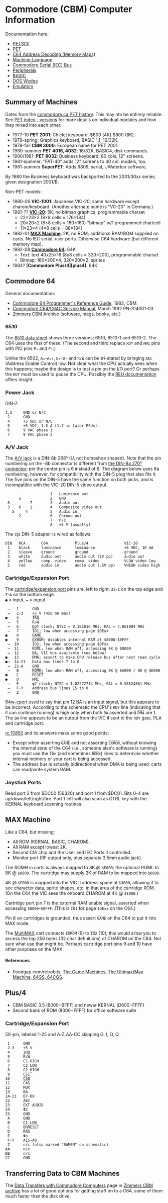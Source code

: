 Commodore (CBM) Computer Information
====================================

Documentation here:
- [PETSCII](petscii.md)
- [PET](pet.md)
- [C64 Address Decoding (Memory Maps)](address-decoding.md)
- [Machine Language](machlang.md)
- [Commodore Serial (IEC) Bus](serial-bus.md)
- [Peripherals](peripherals.md)
- [BASIC](basic.md)
- [DOS Wedge](doswedge.md)
- [Emulators](emulators.md)


Summary of Machines
-------------------

Dates from the [commodore.ca PET history][pet-history]. This may nto
be entirely reliable. See [PET index - versions][pi-ver] for more
details on individual modules and how they mixed into each other.

- 1977-10 __PET 2001__: Chiclet keyboard. $600 (4K) $800 (8K).
- 1979-spring: Graphics keyboard, BASIC 1.1, 16/32K.
- 1979-fall __CBM 3000__: European name for PET 2001.
- 1980-summer __PET 4016, 4032__: 16/32K, BASIC4, disk commands.
- 1980/1981: __PET 8032__: Business keyboard, 80 cols, 12" screens.
- 1981-summer: "FAT-40" adds 12" screens to 40 col. models, too.
- 1981-summer __SuperPET__: Adds 6809, serial, UWaterloo software.

By 1980 the Business keyboard was backported to the 2001/30xx series,
given designation 2001/B.

Non-PET models:

- 1980-06 __VIC-1001__: Japanese VIC-20; same hardware except
  charom/keyboard. (Another alternate name is "VC-20" in Germany.)
- 1981-?? __[VIC-20]__: 5K; no bitmap graphics, programmable charset
  - 22×23×2 (8×8 cells = 176×184)
  - 20×20×2 (8×8 cells = 160×160) "bitmap" w/1 programmed char/cell
  - 11×23×4 (4×8 cells = 88×184)
- 1982-01 __[MAX Machine]__: 2K, no ROM; additional RAM/ROM supplied
  on carts. No IEC serial, user ports. Otherwise C64 hardware (but
  different memory map).
- 1982-08 __[Commodore 64][c64]__: 64K
  - Text: text 40x25×16 (8x8 cells = 320×200), programmable charset
  - Bitmap: 160×200×4, 320×200×2, sprites
- 1984? __[Commodore Plus/4][plus4]__: 64K


Commodore 64
-------------

General documentation:
- [Commodore 64 Programmer's Reference Guide][c64progref], 1982, CBM.
- [Commodore C64/C64C Service Manual][c64service], March 1992 PN-314001-03
- [Zimmers CBM Archive][zimmers] (software, mags, books, etc.)

### 6510

The [6510 data sheet][6510] shows three versions; 6510, 6510-1 and
6510-2. The C64 uses the first of these. (The second and third replace
`RDY` and `NMI` pins with PIO pins `P₆` and `P₇`.)

Unlike the 6502, `A₀`-`A₁₅`, `D₀`-`D₇` and `R/W̅` can be tri-stated by
bringing `AEC` (Address Enable Control) low. Not clear what the CPU
actually sees when this happens; maybe the design is to test a pin on
the I/O port? Or perhaps the `RDY` must be used to pause the CPU.
Possibly the [REU documentation][reutech] offers insight.

### Power Jack

DIN-7:

    1,3     GND or N/C
     2      GND
     4      +5 VDC or N/C
     5      +5 VDC, 1.5 A (1.7 in later PSUs)
     6      9 VAC phase 1
     7      9 VAC phase 2

### A/V Jack

The [A/V jack][cw-av] is a DIN-8b 268° (U, not horseshoe shaped). Note
that the pin numbering on the -8b connector is different from [the
DIN-8a 270° connector][din]; pin the center pin is 6 instead of 8. The
diagram below uses 8a numbering, however, for compatibility with the
DIN-5 plug that also fits it. The five pins on the DIN-5 have the same
function on both jacks, and is incompatible with the VIC-20 DIN-5
video output.

                        1   Luminance out
          ∪             2   GND
     8         7        3   Audio out
     3    6    1        4   Composite video out
       5     4          5   Audio in
          2             6   Chroma out
                        7   n/c
                        8   +5 V (usually)

The cjs DIN-5 adapter is wired as follows:

    DIN   RCA       C64            Plus/4                VIC-20
     1    black     luminance      luminance             +6 VDC, 10 mA
     2    sleeve    ground         ground                ground
     3    white     audio out      audio out (1V pp)     audio out
     4    yellow    comp. video    comp. video           VLOW video low
     5    red       audio in       audio out (.5V pp)    VHIGH video high

### Cartridge/Expansion Port

The [cartridge/expansion port][64w-cport] pins are, left to right,
`22`-`1` on the top edge and `Z`-`A` on the bottom edge.  
`●` = input, `→` = ouput.

     →   1      GND
     →   2-3    +5 V (450 mA max)
    ●    4      I̅R̅Q̅
     →   5      R/W̅
     →   6      Dot clock; NTSC = 8.181816 MHz, PAL = 7.881984 MHz
     →   7      I̅O̅1; low when accessing page $DExx
    ●    8      G̅A̅M̅E̅
    ●    9      E̅X̅R̅O̅M̅; disables internal RAM at $8000-$9FFF
     →  10      I̅O̅2; low when accessing page $DFxx
     →  11      R̅O̅M̅L̅; low when RAM off, accessing 8K @ $8000
     →  12      BA; VIC bus available (see below)
    ●   13      D̅M̅A̅; assert to make CPU release bus after next read cycle
    ●→  14-21   Data bus lines 7 to 0
     →  22-A    GND
     →   B      R̅O̅M̅H̅; low when RAM off, accessing 8K @ $A000 / 8K @ $E000
    ●    C      R̅E̅S̅E̅T̅
    ●    D      N̅M̅I̅
     →   E      φ2 clock; NTSC = 1.02272714 MHz, PAL = 0.98524861 MHz
     →   F-Y    Address bus lines 15 to 0
     →   Z      GND

[64w-cport] used to say that pin 12 BA is an input signal, but this appears
to be incorrect. According to the schematic the CPU's `RDY` line
(indicating that it can continue running) is high only when both `BA`
asserted and `D̅M̅A̅` are 1. The `BA` line appears to be an output from the
VIC II sent to the `RDY` gate, PLA and cartridge port.

[rc 10850] and its answers make some good points:
- Except when asserting `G̅A̅M̅E̅` and not asserting `E̅X̅R̅O̅M̅`, without
  knowing the internal state of the C64 (i.e., someone else's software
  is running) you must use the `I̅O̅n` (and sometimes `R̅O̅M̅x̅`) lines to
  determine whether internal memory or your cart is being accessed.
- The address bus is actually bidirectional when DMA is being used;
  carts can read/write system RAM.

### Joystick Ports

Read port 2 from $DC00 (56320) and port 1 from $DC01. Bits 0-4 are
up/down/left/right/fire. Port 1 left will also scan as CTRL key with
the KERNAL keyboard scanning routines.


MAX Machine
-----------

Like a C64, but missing:
- All ROM (KERNAL, BASIC, CHAROM).
- All RAM except lowest 2K.
- Second CIA chip and the User and IEC Ports it controlled.
- Monitor port (RF output only, plus separate 3.5mm audio jack).

The ROMH in carts is always mapped to 8K @ `$E000`; the optional ROML
to 8K @ `$8000`. The cartridge may supply 2K of RAM to be mapped into
`$0800`.

4K @ `$F000` is mapped into the VIC II address space at `$3000`,
allowing it to see character data, sprite shapes, etc. in that area of
the cartridge ROM. (On the C64 the VIC sees the onboard CHAROM at 4K @
`$1000`.)

Cartridge port pin 7 is the external RAM enable signal, asserted when
accessing `$0800`-`$0FFF`. (This is `I̅O̅1` for page `$DExx` on the C64.)

Pin 8 on cartridges is grounded, thus assert `G̅A̅M̅E̅` on the C64 to put it
into MAX mode.

The [MultiMAX] cart connects `E̅X̅R̅O̅M̅` (9) to `I̅O̅2` (10); this would
allow you to access the top 256 bytes (32 char definitions) of CHAROM
on the C64. Not sure what use that might be. Perhaps cartridge port
pins 9 and 10 have other purposes on the MAX.

#### References

- floodgap.com/retrobits, [The Game Machines: The Ultimax/Max Machine,
  64GS, 64CGS][max].


Plus/4
------

- CBM BASIC 3.5 ($8000-$BFFF) and newer KERNAL ($D800-$FFFF)
- Second bank of ROM ($8000-$FFFF) for office software suite

### Cartridge/Expansion Port

50-pin, labeled 1-25 and A-Z,AA-CC skipping G, I, O, Q.

     1      GND
     2-3    +5 V
     4      IRQ
     5      R/W̅
     6      C1 HIGH
     7      C2 LOW
     8      C2 HIGH
     9      C̅S̅1̅
    10      C̅S̅0̅
    11      C̅A̅S̅
    12      MUX
    13      BA
    14-21   D7-D0
    22      AEC
    23      EXT AUDIO
    24      Φ2
    25      GND
     A      GND
     B      C1 LOW
     C      B̅R̅R̅E̅S̅E̅T̅
     D      R̅A̅S̅
     E      Φo
     F-Y    A15-A0
     Z      n/c (also marked "RAMEN" on schematic)
    AA      n/c
    BB      n/c
    CC      GND


Transferring Data to CBM Machines
----------------------------------

The [Data Transfers with Commodore Computers][transfer] page in
[Zimmers CBM archive][zimmers] has a lot of good options for getting
stuff on to a C64, some of them much faster than the disk drive.


<!-------------------------------------------------------------------->
[MAX Machine]: https://www.c64-wiki.com/wiki/Commodore_MAX_Machine
[VIC-20]: https://www.c64-wiki.com/wiki/VIC-20
[c64]: https://www.c64-wiki.com/wiki/C64
[pet-history]: https://www.commodore.ca/commodore-products/commodore-pet-the-worlds-first-personal-computer/
[pi-ver]: http://www.6502.org/users/andre/petindex/versions.html
[plus/4]: https://www.c64-wiki.com/wiki/Commodore_Plus/4

[64w-cport]: https://www.c64-wiki.com/wiki/Expansion_Port
[6510]: http://archive.6502.org/datasheets/mos_6510_mpu.pdf
[c64progref]: https://archive.org/details/c64-programmer-ref
[c64service]: https://www.retro-kit.co.uk/user/custom/Commodore/C64/manuals/C64C_Service_Manual.pdf
[cw-av]: https://www.c64-wiki.com/wiki/A/V_Jack
[din]: ../../../hw/din-connector.md
[rc 10850]: https://retrocomputing.stackexchange.com/q/10850/7208
[reutech]: https://codebase64.org/doku.php?id=base:thirdparty#reu

[max]: https://www.floodgap.com/retrobits/ckb/secret/ultimax.html
[multimax]: http://www.multimax.co/hardware/

[transfer]: http://www.zimmers.net/anonftp/pub/cbm/crossplatform/transfer/transfer.html
[zimmers]: http://www.zimmers.net/anonftp/pub/cbm/
